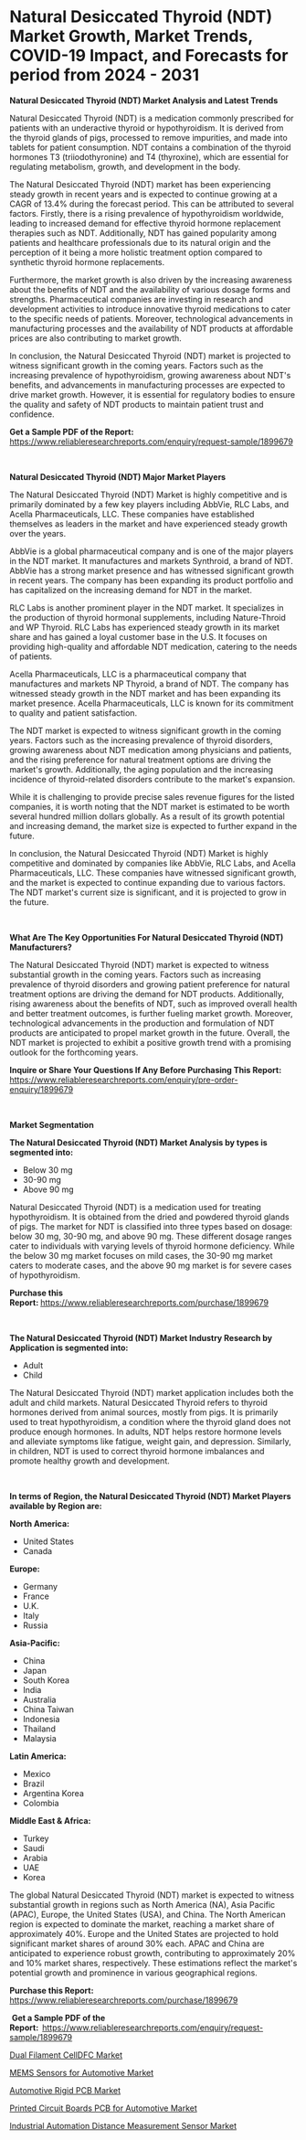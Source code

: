 <p><h1>Natural Desiccated Thyroid (NDT) Market Growth, Market Trends, COVID-19 Impact, and Forecasts for period from 2024 - 2031</h1></p><p><strong>Natural Desiccated Thyroid (NDT) Market Analysis and Latest Trends</strong></p>
<p><p>Natural Desiccated Thyroid (NDT) is a medication commonly prescribed for patients with an underactive thyroid or hypothyroidism. It is derived from the thyroid glands of pigs, processed to remove impurities, and made into tablets for patient consumption. NDT contains a combination of the thyroid hormones T3 (triiodothyronine) and T4 (thyroxine), which are essential for regulating metabolism, growth, and development in the body.</p><p>The Natural Desiccated Thyroid (NDT) market has been experiencing steady growth in recent years and is expected to continue growing at a CAGR of 13.4% during the forecast period. This can be attributed to several factors. Firstly, there is a rising prevalence of hypothyroidism worldwide, leading to increased demand for effective thyroid hormone replacement therapies such as NDT. Additionally, NDT has gained popularity among patients and healthcare professionals due to its natural origin and the perception of it being a more holistic treatment option compared to synthetic thyroid hormone replacements.</p><p>Furthermore, the market growth is also driven by the increasing awareness about the benefits of NDT and the availability of various dosage forms and strengths. Pharmaceutical companies are investing in research and development activities to introduce innovative thyroid medications to cater to the specific needs of patients. Moreover, technological advancements in manufacturing processes and the availability of NDT products at affordable prices are also contributing to market growth.</p><p>In conclusion, the Natural Desiccated Thyroid (NDT) market is projected to witness significant growth in the coming years. Factors such as the increasing prevalence of hypothyroidism, growing awareness about NDT's benefits, and advancements in manufacturing processes are expected to drive market growth. However, it is essential for regulatory bodies to ensure the quality and safety of NDT products to maintain patient trust and confidence.</p></p>
<p><strong>Get a Sample PDF of the Report:&nbsp;</strong> <a href="https://www.reliableresearchreports.com/enquiry/request-sample/1899679">https://www.reliableresearchreports.com/enquiry/request-sample/1899679</a></p>
<p>&nbsp;</p>
<p><strong>Natural Desiccated Thyroid (NDT) Major Market Players</strong></p>
<p><p>The Natural Desiccated Thyroid (NDT) Market is highly competitive and is primarily dominated by a few key players including AbbVie, RLC Labs, and Acella Pharmaceuticals, LLC. These companies have established themselves as leaders in the market and have experienced steady growth over the years.</p><p>AbbVie is a global pharmaceutical company and is one of the major players in the NDT market. It manufactures and markets Synthroid, a brand of NDT. AbbVie has a strong market presence and has witnessed significant growth in recent years. The company has been expanding its product portfolio and has capitalized on the increasing demand for NDT in the market.</p><p>RLC Labs is another prominent player in the NDT market. It specializes in the production of thyroid hormonal supplements, including Nature-Throid and WP Thyroid. RLC Labs has experienced steady growth in its market share and has gained a loyal customer base in the U.S. It focuses on providing high-quality and affordable NDT medication, catering to the needs of patients.</p><p>Acella Pharmaceuticals, LLC is a pharmaceutical company that manufactures and markets NP Thyroid, a brand of NDT. The company has witnessed steady growth in the NDT market and has been expanding its market presence. Acella Pharmaceuticals, LLC is known for its commitment to quality and patient satisfaction.</p><p>The NDT market is expected to witness significant growth in the coming years. Factors such as the increasing prevalence of thyroid disorders, growing awareness about NDT medication among physicians and patients, and the rising preference for natural treatment options are driving the market's growth. Additionally, the aging population and the increasing incidence of thyroid-related disorders contribute to the market's expansion.</p><p>While it is challenging to provide precise sales revenue figures for the listed companies, it is worth noting that the NDT market is estimated to be worth several hundred million dollars globally. As a result of its growth potential and increasing demand, the market size is expected to further expand in the future.</p><p>In conclusion, the Natural Desiccated Thyroid (NDT) Market is highly competitive and dominated by companies like AbbVie, RLC Labs, and Acella Pharmaceuticals, LLC. These companies have witnessed significant growth, and the market is expected to continue expanding due to various factors. The NDT market's current size is significant, and it is projected to grow in the future.</p></p>
<p>&nbsp;</p>
<p><strong>What Are The Key Opportunities For Natural Desiccated Thyroid (NDT) Manufacturers?</strong></p>
<p><p>The Natural Desiccated Thyroid (NDT) market is expected to witness substantial growth in the coming years. Factors such as increasing prevalence of thyroid disorders and growing patient preference for natural treatment options are driving the demand for NDT products. Additionally, rising awareness about the benefits of NDT, such as improved overall health and better treatment outcomes, is further fueling market growth. Moreover, technological advancements in the production and formulation of NDT products are anticipated to propel market growth in the future. Overall, the NDT market is projected to exhibit a positive growth trend with a promising outlook for the forthcoming years.</p></p>
<p><strong>Inquire or Share Your Questions If Any Before Purchasing This Report:</strong> <a href="https://www.reliableresearchreports.com/enquiry/pre-order-enquiry/1899679">https://www.reliableresearchreports.com/enquiry/pre-order-enquiry/1899679</a></p>
<p>&nbsp;</p>
<p><strong>Market Segmentation</strong></p>
<p><strong>The Natural Desiccated Thyroid (NDT) Market Analysis by types is segmented into:</strong></p>
<p><ul><li>Below 30 mg</li><li>30-90 mg</li><li>Above 90 mg</li></ul></p>
<p><p>Natural Desiccated Thyroid (NDT) is a medication used for treating hypothyroidism. It is obtained from the dried and powdered thyroid glands of pigs. The market for NDT is classified into three types based on dosage: below 30 mg, 30-90 mg, and above 90 mg. These different dosage ranges cater to individuals with varying levels of thyroid hormone deficiency. While the below 30 mg market focuses on mild cases, the 30-90 mg market caters to moderate cases, and the above 90 mg market is for severe cases of hypothyroidism.</p></p>
<p><strong>Purchase this Report:&nbsp;</strong><a href="https://www.reliableresearchreports.com/purchase/1899679">https://www.reliableresearchreports.com/purchase/1899679</a></p>
<p>&nbsp;</p>
<p><strong>The Natural Desiccated Thyroid (NDT) Market Industry Research by Application is segmented into:</strong></p>
<p><ul><li>Adult</li><li>Child</li></ul></p>
<p><p>The Natural Desiccated Thyroid (NDT) market application includes both the adult and child markets. Natural Desiccated Thyroid refers to thyroid hormones derived from animal sources, mostly from pigs. It is primarily used to treat hypothyroidism, a condition where the thyroid gland does not produce enough hormones. In adults, NDT helps restore hormone levels and alleviate symptoms like fatigue, weight gain, and depression. Similarly, in children, NDT is used to correct thyroid hormone imbalances and promote healthy growth and development.</p></p>
<p>&nbsp;</p>
<p><strong>In terms of Region, the Natural Desiccated Thyroid (NDT) Market Players available by Region are:</strong></p>
<p>
    <p> <strong> North America: </strong>
        <ul>
            <li>United States</li>
            <li>Canada</li>
        </ul>
        </p> 
    <p> <strong> Europe: </strong>
        <ul>
            <li>Germany</li>
            <li>France</li>
            <li>U.K.</li>
            <li>Italy</li>
            <li>Russia</li>
        </ul>
        </p> 
    <p> <strong> Asia-Pacific: </strong>
        <ul>
            <li>China</li>
            <li>Japan</li>
            <li>South Korea</li>
            <li>India</li>
            <li>Australia</li>
            <li>China Taiwan</li>
            <li>Indonesia</li>
            <li>Thailand</li>
            <li>Malaysia</li>
        </ul>
        </p> 
    <p> <strong> Latin America: </strong>
        <ul>
            <li>Mexico</li>
            <li>Brazil</li>
            <li>Argentina Korea</li>
            <li>Colombia</li>
        </ul>
        </p> 
    <p> <strong> Middle East & Africa: </strong>
        <ul>
            <li>Turkey</li>
            <li>Saudi</li>
            <li>Arabia</li>
            <li>UAE</li>
            <li>Korea</li>
        </ul>
    </p>
    </p>
<p><p>The global Natural Desiccated Thyroid (NDT) market is expected to witness substantial growth in regions such as North America (NA), Asia Pacific (APAC), Europe, the United States (USA), and China. The North American region is expected to dominate the market, reaching a market share of approximately 40%. Europe and the United States are projected to hold significant market shares of around 30% each. APAC and China are anticipated to experience robust growth, contributing to approximately 20% and 10% market shares, respectively. These estimations reflect the market's potential growth and prominence in various geographical regions.</p></p>
<p><strong>Purchase this Report: </strong><a href="https://www.reliableresearchreports.com/purchase/1899679">https://www.reliableresearchreports.com/purchase/1899679</a></p>
<p>&nbsp;<strong>Get a Sample PDF of the Report:&nbsp;&nbsp;</strong><a href="https://www.reliableresearchreports.com/enquiry/request-sample/1899679">https://www.reliableresearchreports.com/enquiry/request-sample/1899679</a></p>
<p><strong></strong></p>
<p><p><a href="https://www.linkedin.com/pulse/dual-filament-celldfc-market-provides-comprehensive-analysis-tyjfc?trackingId=xv7NaY0jTi669FSHkrvJvQ%3D%3D">Dual Filament CellDFC Market</a></p><p><a href="https://www.linkedin.com/pulse/global-mems-sensors-automotive-market-types-applications-0sjic?trackingId=HaLofSmJSyK3F4ybGHp5pg%3D%3D">MEMS Sensors for Automotive Market</a></p><p><a href="https://www.linkedin.com/pulse/automotive-rigid-pcb-market-research-report-forecasted-period-evudc?trackingId=GGe5Lk50TsuDf%2BSsWDlioQ%3D%3D">Automotive Rigid PCB Market</a></p><p><a href="https://www.linkedin.com/pulse/decoding-printed-circuit-boards-pcb-automotive-market-deep-ofdzf?trackingId=M5pCc92EQPaPvB8OFNeVaA%3D%3D">Printed Circuit Boards PCB for Automotive Market</a></p><p><a href="https://www.linkedin.com/pulse/industrial-automation-distance-measurement-sensor-market-l8fqc?trackingId=UCoDQCDrTKmG7AkoltreIg%3D%3D">Industrial Automation Distance Measurement Sensor Market</a></p></p>